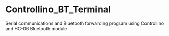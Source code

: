 # Controllino_BT_Terminal
Serial communications and Bluetooth forwarding program using Controllino and HC-06 Bluetooth module
